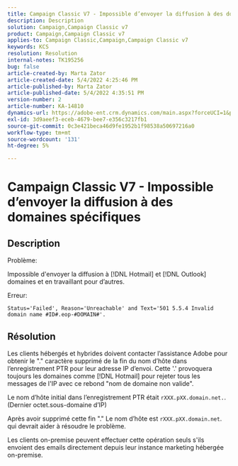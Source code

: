 ```yaml
---
title: Campaign Classic V7 - Impossible d’envoyer la diffusion à des domaines spécifiques
description: Description
solution: Campaign,Campaign Classic v7
product: Campaign,Campaign Classic v7
applies-to: Campaign Classic,Campaign,Campaign Classic v7
keywords: KCS
resolution: Resolution
internal-notes: TK195256
bug: false
article-created-by: Marta Zator
article-created-date: 5/4/2022 4:25:46 PM
article-published-by: Marta Zator
article-published-date: 5/4/2022 4:35:51 PM
version-number: 2
article-number: KA-14810
dynamics-url: https://adobe-ent.crm.dynamics.com/main.aspx?forceUCI=1&pagetype=entityrecord&etn=knowledgearticle&id=071673d8-c6cb-ec11-a7b5-6045bd00d4f5
exl-id: 3d9aeef3-eceb-4679-bee7-e356c3217fb1
source-git-commit: 0c3e421beca46d9fe1952b1f98538a50697216a0
workflow-type: tm+mt
source-wordcount: '131'
ht-degree: 5%

---
```


# Campaign Classic V7 - Impossible d’envoyer la diffusion à des domaines spécifiques

## Description


Problème:

Impossible d&#39;envoyer la diffusion à [!DNL Hotmail] et [!DNL Outlook] domaines et en travaillant pour d’autres.

Erreur:

`Status='Failed', Reason='Unreachable' and Text='501 5.5.4 Invalid domain name #ID#.eop-#DOMAIN#'.`


## Résolution


Les clients hébergés et hybrides doivent contacter l’assistance Adobe pour obtenir le &quot;.&quot; caractère supprimé de la fin du nom d’hôte dans l’enregistrement PTR pour leur adresse IP d’envoi. Cette &#39;.&#39; provoquera toujours les domaines comme [!DNL Hotmail] pour rejeter tous les messages de l&#39;IP avec ce rebond &quot;nom de domaine non valide&quot;.

Le nom d’hôte initial dans l’enregistrement PTR était `rXXX.pXX.domain.net.`. (Dernier octet.sous-domaine d’IP)

Après avoir supprimé cette fin &quot;.&quot; Le nom d’hôte est `rXXX.pXX.domain.net`. qui devrait aider à résoudre le problème.

Les clients on-premise peuvent effectuer cette opération seuls s&#39;ils envoient des emails directement depuis leur instance marketing hébergée on-premise.
